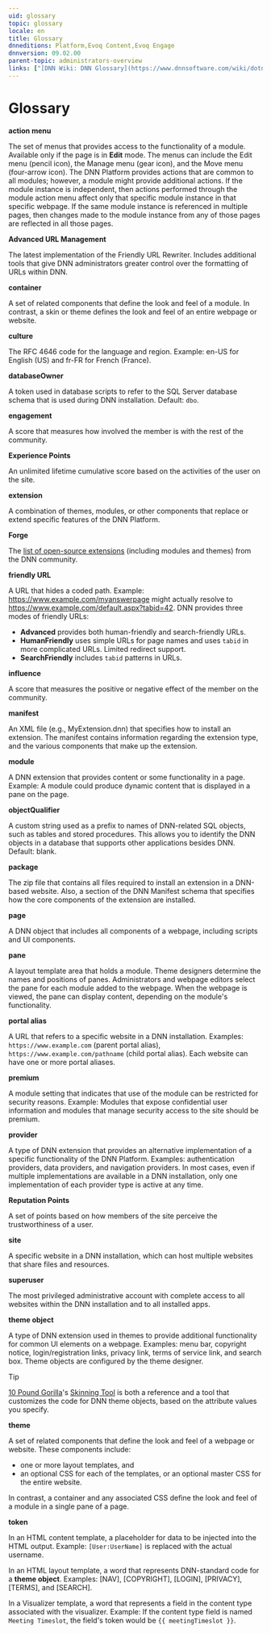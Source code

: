```yaml
---
uid: glossary
topic: glossary
locale: en
title: Glossary
dnneditions: Platform,Evoq Content,Evoq Engage
dnnversion: 09.02.00
parent-topic: administrators-overview
links: ["[DNN Wiki: DNN Glossary](https://www.dnnsoftware.com/wiki/dotnetnuke-glossary)","[DNN Wiki: Globalization Glossary](https://www.dnnsoftware.com/wiki/international-glossary)"]
---
```


# Glossary

**action menu**

The set of menus that provides access to the functionality of a module. Available only if the page is in **Edit** mode. The menus can include the Edit menu (pencil icon), the Manage menu (gear icon), and the Move menu (four-arrow icon). The DNN Platform provides actions that are common to all modules; however, a module might provide additional actions. If the module instance is independent, then actions performed through the module action menu affect only that specific module instance in that specific webpage. If the same module instance is referenced in multiple pages, then changes made to the module instance from any of those pages are reflected in all those pages.

**Advanced URL Management**

The latest implementation of the Friendly URL Rewriter. Includes additional tools that give DNN administrators greater control over the formatting of URLs within DNN.

**container**

A set of related components that define the look and feel of a module. In contrast, a skin or theme defines the look and feel of an entire webpage or website.

**culture**

The RFC 4646 code for the language and region. Example: en-US for English (US) and fr-FR for French (France).

**databaseOwner**

A token used in database scripts to refer to the SQL Server database schema that is used during DNN installation. Default: `dbo`.

**engagement**

A score that measures how involved the member is with the rest of the community.

**Experience Points**

An unlimited lifetime cumulative score based on the activities of the user on the site.

**extension**

A combination of themes, modules, or other components that replace or extend specific features of the DNN Platform.

**Forge**

The [list of open-source extensions](https://www.dnnsoftware.com/forge) (including modules and themes) from the DNN community.

**friendly URL**

A URL that hides a coded path. Example: https://www.example.com/myanswerpage might actually resolve to https://www.example.com/default.aspx?tabid=42. DNN provides three modes of friendly URLs:

*   **Advanced** provides both human-friendly and search-friendly URLs.
*   **HumanFriendly** uses simple URLs for page names and uses `tabid` in more complicated URLs. Limited redirect support.
*   **SearchFriendly** includes `tabid` patterns in URLs.

**influence**

A score that measures the positive or negative effect of the member on the community.

**manifest**

An XML file (e.g., MyExtension.dnn) that specifies how to install an extension. The manifest contains information regarding the extension type, and the various components that make up the extension.

**module**

A DNN extension that provides content or some functionality in a page. Example: A module could produce dynamic content that is displayed in a pane on the page.

**objectQualifier**

A custom string used as a prefix to names of DNN-related SQL objects, such as tables and stored procedures. This allows you to identify the DNN objects in a database that supports other applications besides DNN. Default: blank.

**package**

The zip file that contains all files required to install an extension in a DNN-based website. Also, a section of the DNN Manifest schema that specifies how the core components of the extension are installed.

**page**

A DNN object that includes all components of a webpage, including scripts and UI components.

**pane**

A layout template area that holds a module. Theme designers determine the names and positions of panes. Administrators and webpage editors select the pane for each module added to the webpage. When the webpage is viewed, the pane can display content, depending on the module's functionality.

**portal alias**

A URL that refers to a specific website in a DNN installation. Examples: `https://www.example.com` (parent portal alias), `https://www.example.com/pathname` (child portal alias). Each website can have one or more portal aliases.

**premium**

A module setting that indicates that use of the module can be restricted for security reasons. Example: Modules that expose confidential user information and modules that manage security access to the site should be premium.

**provider**

A type of DNN extension that provides an alternative implementation of a specific functionality of the DNN Platform. Examples: authentication providers, data providers, and navigation providers. In most cases, even if multiple implementations are available in a DNN installation, only one implementation of each provider type is active at any time.

**Reputation Points**

A set of points based on how members of the site perceive the trustworthiness of a user.

**site**

A specific website in a DNN installation, which can host multiple websites that share files and resources.

**superuser**

The most privileged administrative account with complete access to all websites within the DNN installation and to all installed apps.

**theme object**

A type of DNN extension used in themes to provide additional functionality for common UI elements on a webpage. Examples: menu bar, copyright notice, login/registration links, privacy link, terms of service link, and search box. Theme objects are configured by the theme designer.

> [!Tip]
> [10 Pound Gorilla](https://www.10poundgorilla.com/)'s [Skinning Tool](https://10poundgorilla.com/DNN-Skinning-Tool) is both a reference and a tool that customizes the code for DNN theme objects, based on the attribute values you specify.

**theme**

A set of related components that define the look and feel of a webpage or website. These components include:

*   one or more layout templates, and
*   an optional CSS for each of the templates, or an optional master CSS for the entire website.

In contrast, a container and any associated CSS define the look and feel of a module in a single pane of a page.

**token**

In an HTML content template, a placeholder for data to be injected into the HTML output. Example: `[User:UserName]` is replaced with the actual username.

In an HTML layout template, a word that represents DNN-standard code for a **theme object**. Examples: \[NAV\], \[COPYRIGHT\], \[LOGIN\], \[PRIVACY\], \[TERMS\], and \[SEARCH\].

In a Visualizer template, a word that represents a field in the content type associated with the visualizer. Example: If the content type field is named `Meeting Timeslot`, the field's token would be `{{ meetingTimeslot }}`.
